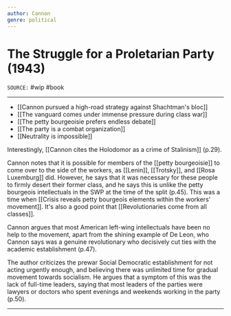 ```yaml
---
author: Cannon
genre: political
---
```

# The Struggle for a Proletarian Party (1943)
`SOURCE:` 
#wip #book 

---
- [[Cannon pursued a high-road strategy against Shachtman's bloc]]
- [[The vanguard comes under immense pressure during class war]]
- [[The petty bourgeoisie prefers endless debate]]
- [[The party is a combat organization]]
- [[Neutrality is impossible]]

Interestingly, [[Cannon cites the Holodomor as a crime of Stalinism]] (p.29).

Cannon notes that it is possible for members of the [[petty bourgeoisie]] to come over to the side of the workers, as [[Lenin]], [[Trotsky]], and [[Rosa Luxemburg]] did. However, he says that it was necessary for these people to firmly desert their former class, and he says this is unlike the petty bourgeois intellectuals in the SWP at the time of the split (p.45). This was a time when [[Crisis reveals petty bourgeois elements within the workers' movement]]. It's also a good point that [[Revolutionaries come from all classes]]. 

Cannon argues that most American left-wing intellectuals have been no help to the movement, apart from the shining example of De Leon, who Cannon says was a genuine revolutionary who decisively cut ties with the academic establishment (p.47). 

The author criticizes the prewar Social Democratic establishment for not acting urgently enough, and believing there was unlimited time for gradual movement towards socialism. He argues that a symptom of this was the lack of full-time leaders, saying that most leaders of the parties were lawyers or doctors who spent evenings and weekends working in the party (p.50).

---